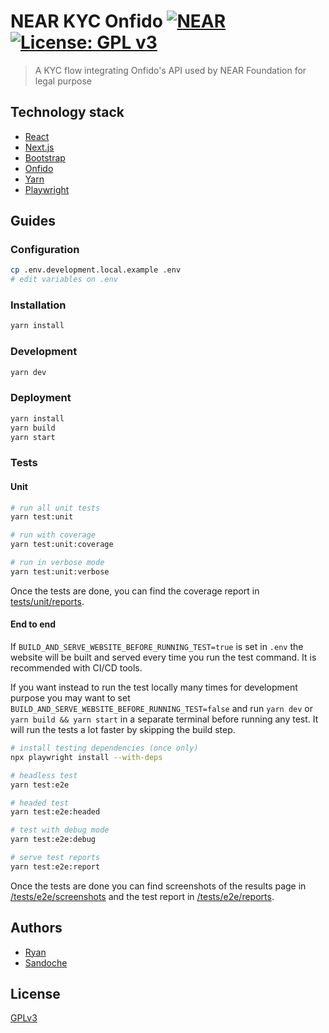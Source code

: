 # NEAR KYC Onfido [![NEAR](https://img.shields.io/badge/NEAR-%E2%8B%88-111111.svg)](https://near.org/) [![License: GPL v3](https://img.shields.io/badge/License-GPLv3-blue.svg)](LICENSE)

> A KYC flow integrating Onfido's API used by NEAR Foundation for legal purpose

## Technology stack

- [React](https://reactjs.org/)
- [Next.js](https://nextjs.org/)
- [Bootstrap](https://getbootstrap.com/)
- [Onfido](https://documentation.onfido.com/)
- [Yarn](https://yarnpkg.com/)
- [Playwright](https://playwright.dev/)

## Guides

### Configuration

```bash
cp .env.development.local.example .env
# edit variables on .env
```

### Installation

```bash
yarn install
```

### Development

```bash
yarn dev
```

### Deployment

```bash
yarn install
yarn build
yarn start
```

### Tests

#### Unit

```bash
# run all unit tests
yarn test:unit

# run with coverage
yarn test:unit:coverage

# run in verbose mode
yarn test:unit:verbose
```

Once the tests are done, you can find the coverage report in [tests/unit/reports](tests/unit/reports).

#### End to end

If `BUILD_AND_SERVE_WEBSITE_BEFORE_RUNNING_TEST=true` is set in `.env` the website will be built and served every time you run the test command. It is recommended with CI/CD tools.

If you want instead to run the test locally many times for development purpose you may want to set `BUILD_AND_SERVE_WEBSITE_BEFORE_RUNNING_TEST=false` and run `yarn dev` or `yarn build && yarn start` in a separate terminal before running any test. It will run the tests a lot faster by skipping the build step.

```bash
# install testing dependencies (once only)
npx playwright install --with-deps

# headless test
yarn test:e2e

# headed test
yarn test:e2e:headed

# test with debug mode
yarn test:e2e:debug

# serve test reports
yarn test:e2e:report
```

Once the tests are done you can find screenshots of the results page in [/tests/e2e/screenshots](/tests/e2e/screenshots) and the test report in [/tests/e2e/reports](/tests/e2e/reports).

## Authors

- [Ryan](https://github.com/ryancwalsh)
- [Sandoche](https://github.com/sandoche)

## License

[GPLv3](LICENSE)
